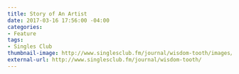 ```yaml
---
title: Story of An Artist
date: 2017-03-16 17:56:00 -04:00
categories:
- Feature
tags:
- Singles Club
thumbnail-image: http://www.singlesclub.fm/journal/wisdom-tooth/images/wisdom-tooth-4.jpg
external-url: http://www.singlesclub.fm/journal/wisdom-tooth/
---
```


